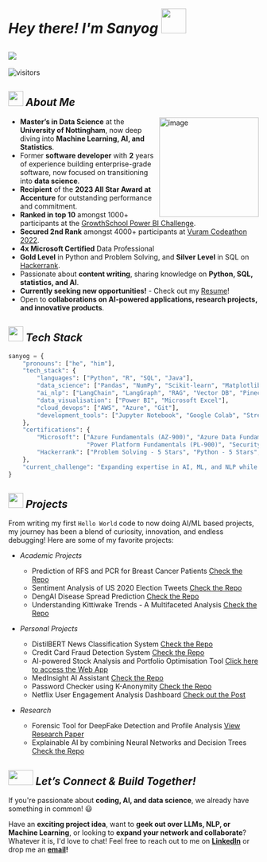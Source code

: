 # <i>Hey there! I'm Sanyog</i> <img src="https://github.com/TheDudeThatCode/TheDudeThatCode/blob/master/Assets/wave.gif" width="50" height="50"/>

##  <img src="https://readme-typing-svg.demolab.com?font=Fira+Code&pause=1000&color=16F7AA&width=435&lines=Data+Scientist;Ex+Software+Developer+%40+Accenture;MSc+Data+Science+%40+UoN+(Merit);4x+Microsoft+Certified+Professional;NLP+Enthusiast"/>

![visitors](https://vbr.nathanchung.dev/badge?page_id=sanyog-chavhan.sanyog-chavhan&color=16F7AA)


## <img src="https://user-images.githubusercontent.com/74038190/235223599-0eadbd7c-c916-4f24-af9d-9242730e6172.gif" width="30" height="30"/> <i>About Me</i>

<img align="right" src="https://raw.githubusercontent.com/Tarikul-Islam-Anik/Animated-Fluent-Emojis/master/Emojis/People%20with%20professions/Man%20Technologist%20Medium%20Skin%20Tone.png" alt="image" width="200" height="200"/>

- **Master’s in Data Science** at the **University of Nottingham**, now deep diving into **Machine Learning, AI, and Statistics**.
- Former **software developer** with **2** years of experience building enterprise-grade software, now focused on transitioning into **data science**.
- **Recipient** of the **2023 All Star Award at Accenture** for outstanding performance and commitment.
- **Ranked in top 10** amongst 1000+ participants at the [GrowthSchool Power BI Challenge](https://www.linkedin.com/feed/update/urn:li:activity:7089124013804838914/).
- **Secured 2nd Rank** amongst 4000+ participants at [Vuram Codeathon 2022](https://www.linkedin.com/feed/update/urn:li:activity:7006592953552949248/).
- **4x Microsoft Certified** Data Professional
- **Gold Level** in Python and Problem Solving, and **Silver Level** in SQL on [Hackerrank](https://www.hackerrank.com/profile/Sanyog_).
- Passionate about **content writing**, sharing knowledge on **Python, SQL, statistics, and AI**.
- **Currently seeking new opportunities!** - Check out my [Resume](https://drive.google.com/file/d/1ed8AF4HJHuhH-Xk97izX-raWbW-T2efh/view?usp=sharing)!
- Open to **collaborations on AI-powered applications, research projects, and innovative products**.
  

## <img src="https://user-images.githubusercontent.com/74038190/212284087-bbe7e430-757e-4901-90bf-4cd2ce3e1852.gif" width="30" height="30"/> <i>Tech Stack</i>  

```python
sanyog = {
    "pronouns": ["he", "him"],
    "tech_stack": {
        "languages": ["Python", "R", "SQL", "Java"],
        "data_science": ["Pandas", "NumPy", "Scikit-learn", "Matplotlib", "TensorFlow", "Statistical Analysis"],
        "ai_nlp": ["LangChain", "LangGraph", "RAG", "Vector DB", "Pinecone", "LLM", "Transformers", "GPT-4", "Hugging Face", "Prompt Engineering", "Fine Tuning", "Model Deployment"],
        "data_visualisation": ["Power BI", "Microsoft Excel"],
        "cloud_devops": ["AWS", "Azure", "Git"],
        "development_tools": ["Jupyter Notebook", "Google Colab", "Streamlit", "VS Code"]
    },
    "certifications": {
        "Microsoft": ["Azure Fundamentals (AZ-900)", "Azure Data Fundamentals (DP-900)", 
                      "Power Platform Fundamentals (PL-900)", "Security & Compliance (SC-900)"],
        "Hackerrank": ["Problem Solving - 5 Stars", "Python - 5 Stars", "SQL - 4 Stars"]
    },
    "current_challenge": "Expanding expertise in AI, ML, and NLP while seeking exciting opportunities!"
}
```

## <img src="https://media3.giphy.com/media/v1.Y2lkPTc5MGI3NjExZXk3MG43dHFtZWo4YWhtb3BvMGhqNmdsZ3NreWFtam9oZ200cW1oZyZlcD12MV9pbnRlcm5hbF9naWZfYnlfaWQmY3Q9cw/hpFCIpvGxUKgTfjRKl/giphy.gif" width="30" height="30"/> <i>Projects</i>

From writing my first `Hello World` code to now doing AI/ML based projects, my journey has been a blend of curiosity, innovation, and endless debugging! Here are some of my favorite projects:
  - _Academic Projects_
      - Prediction of RFS and PCR for Breast Cancer Patients [Check the Repo](https://github.com/sanyog-chavhan/Breast_Cancer_Prediction)
      - Sentiment Analysis of US 2020 Election Tweets [Check the Repo](https://github.com/sanyog-chavhan/Twitter_Sentiment_Analysis)
      - DengAI Disease Spread Prediction [Check the Repo](https://github.com/sanyog-chavhan/DengAI_Prediction)
      - Understanding Kittiwake Trends - A Multifaceted Analysis [Check the Repo](https://github.com/sanyog-chavhan/Multifaceted-Analysis-on-Kittiwakes)
      
  - _Personal Projects_
      - DistilBERT News Classification System [Check the Repo](https://github.com/sanyog-chavhan/DistilBERT-News-Classification)
      - Credit Card Fraud Detection System [Check the Repo](https://github.com/sanyog-chavhan/DistilBERT-News-Classification)
      - AI-powered Stock Analysis and Portfolio Optimisation Tool [Click here to access the Web App](https://huggingface.co/spaces/sanyog16/AI-Based_Stock_Analysis_and_Portfolio_Optimisation)
      - MedInsight AI Assistant [Check the Repo](https://github.com/sanyog-chavhan/MedInsight-AI-Assistant)
      - Password Checker using K-Anonymity [Check the Repo](https://github.com/sanyog-chavhan/Password-Checker)
      - Netflix User Engagement Analysis Dashboard [Check out the Post](https://www.linkedin.com/feed/update/urn:li:activity:7088826486991781888/)
   
  - _Research_
      - Forensic Tool for DeepFake Detection and Profile Analysis [View Research Paper](https://www.irjet.net/archives/V8/i5/IRJET-V8I5583.pdf)
      - Explainable AI by combining Neural Networks and Decision Trees [Check the Repo](https://github.com/sanyog-chavhan/ExplainableAI)

## <img src="https://media.giphy.com/media/W1NW6AaPglSMRnP2Qv/giphy.gif?cid=ecf05e47ahqg8bmswrqca3ky3p3makxtj1d3nifs89aem8jv&ep=v1_stickers_search&rid=giphy.gif&ct=s" width="50" height="30"/> <i>Let’s Connect & Build Together!</i>


If you're passionate about **coding, AI, and data science**, we already have something in common! :smiley:

Have an **exciting project idea**, want to **geek out over LLMs, NLP, or Machine Learning**, or looking to **expand your network and collaborate**? Whatever it is, I'd love to chat! Feel free to reach out to me on **[LinkedIn](https://www.linkedin.com/in/sanyog-chavhan/)** or drop me an **[email](mailto:sanyogchavhan2016l@gmail.com)!**


